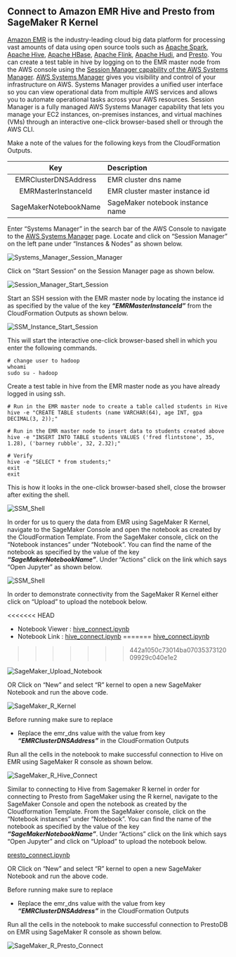 ## Connect to Amazon EMR Hive and Presto from SageMaker R Kernel

[Amazon EMR](https://aws.amazon.com/emr/?nc2=h_ql_prod_an_emr&whats-new-cards.sort-by=item.additionalFields.postDateTime&whats-new-cards.sort-order=desc) is the industry-leading cloud big data platform for processing vast amounts of data using open source tools such as [Apache Spark](https://aws.amazon.com/emr/features/spark/), [Apache Hive](https://aws.amazon.com/emr/features/hive/), [Apache HBase](https://aws.amazon.com/emr/features/hbase/), [Apache Flink](https://aws.amazon.com/blogs/big-data/use-apache-flink-on-amazon-emr/), [Apache Hudi](https://aws.amazon.com/emr/features/hudi/), and [Presto](https://aws.amazon.com/emr/features/presto/). You can create a test table in hive by logging on to the EMR master node from the AWS console using the [Session Manager capability of the AWS Systems Manager](https://docs.aws.amazon.com/systems-manager/latest/userguide/session-manager.html). [AWS Systems Manager](https://aws.amazon.com/systems-manager/) gives you visibility and control of your infrastructure on AWS. Systems Manager provides a unified user interface so you can view operational data from multiple AWS services and allows you to automate operational tasks across your AWS resources. Session Manager is a fully managed AWS Systems Manager capability that lets you manage your EC2 instances, on-premises instances, and virtual machines (VMs) through an interactive one-click browser-based shell or through the AWS CLI.

Make a note of the values for the following keys from the CloudFormation Outputs.

| Key | Description |
| :-------------: |:-------------| 
| EMRClusterDNSAddress | EMR cluster dns name |
| EMRMasterInstanceId | EMR cluster master instance id |
| SageMakerNotebookName | SageMaker notebook instance name |	
	
Enter “Systems Manager” in the search bar of the AWS Console to navigate to the [AWS Systems Manager](https://docs.aws.amazon.com/systems-manager/latest/userguide/systems-manager-setting-up.html) page. Locate and click on “Session Manager” on the left pane under “Instances & Nodes” as shown below.

![Systems_Manager_Session_Manager](images/Systems_Manager_Session_Manager.png)

Click on “Start Session” on the Session Manager page as shown below. 

![Session_Manager_Start_Session](images/Session_Manager_Start_Session.png)

Start an SSH session with the EMR master node by locating the instance id as specified by the value of the key **_“EMRMasterInstanceId”_** from the CloudFormation Outputs as shown below.

![SSM_Instance_Start_Session](images/SSM_Instance_Start_Session.png)

This will start the interactive one-click browser-based shell in which you enter the following commands.

```shell
# change user to hadoop 
whoami
sudo su - hadoop
```

Create a test table in hive from the EMR master node as you have already logged in using ssh. 

```shell
# Run in the EMR master node to create a table called students in Hive
hive -e "CREATE TABLE students (name VARCHAR(64), age INT, gpa DECIMAL(3, 2));"

# Run in the EMR master node to insert data to students created above
hive -e "INSERT INTO TABLE students VALUES ('fred flintstone', 35, 1.28), ('barney rubble', 32, 2.32);"

# Verify 
hive -e "SELECT * from students;"
exit
exit
```

This is how it looks in the one-click browser-based shell, close the browser after exiting the shell.

![SSM_Shell](images/SSM_Shell.png)

In order for us to query the data from EMR using SageMaker R Kernel, navigate to the SageMaker Console and open the notebook as created by the CloudFormation Template. From the SageMaker console, click on the “Notebook instances” under “Notebook”. You can find the name of the notebook as specified by the value of the key **_“SageMakerNotebookName”_**. Under “Actions” click on the link which says “Open Jupyter” as shown below.

![SSM_Shell](images/SageMaker_Open_Jupyter.png)

In order to demonstrate connectivity from the SageMaker R Kernel either click on “Upload” to upload the notebook below. 

<<<<<<< HEAD
* Notebook Viewer : [hive_connect.ipynb](https://nbviewer.jupyter.org/github/aws-samples/amazon-sagemaker-r-kernel-access-data-sources/blob/master/notebooks/presto_connect.ipynb)
* Notebook Link : [hive_connect.ipynb](notebooks/hive_connect.ipynb)
=======
[hive_connect.ipynb](notebooks/hive_connect.ipynb)
>>>>>>> 442a1050c73014ba0703537312009929c040e1e2

![SageMaker_Upload_Notebook](images/SageMaker_Upload_Notebook.png)

OR Click on “New” and select “R” kernel to open a new SageMaker Notebook and run the above code.

![SageMaker_R_Kernel](images/SageMaker_R_Kernel.png)

Before running make sure to replace 
* Replace the emr_dns value with the value from key **_“EMRClusterDNSAddress”_** in the CloudFormation Outputs


Run all the cells in the notebook to make successful connection to Hive on EMR using SageMaker R console as shown below.

![SageMaker_R_Hive_Connect](images/SageMaker_R_Hive_Connect.png)

Similar to connecting to Hive from Sagemaker R kernel in order for connecting to Presto from SageMaker using the R kernel, navigate to the SageMaker Console and open the notebook as created by the Cloudformation Template. From the SageMaker console, click on the “Notebook instances” under “Notebook”. You can find the name of the notebook as specified by the value of the key **_“SageMakerNotebookName”_**. Under “Actions” click on the link which says “Open Jupyter” and click on “Upload” to upload the notebook below.

[presto_connect.ipynb](notebooks/presto_connect.ipynb)

OR Click on “New” and select “R” kernel to open a new SageMaker Notebook and run the above code.

Before running make sure to replace 
* Replace the emr_dns value with the value from key **_“EMRClusterDNSAddress”_** in the CloudFormation Outputs

Run all the cells in the notebook to make successful connection to PrestoDB on EMR using SageMaker R console as shown below.

![SageMaker_R_Presto_Connect](images/SageMaker_R_Presto_Connect.png)